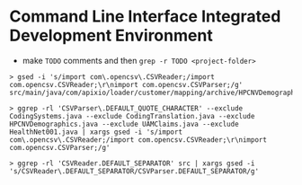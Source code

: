 Command Line Interface Integrated Development Environment
=========================================================

- make `TODO` comments and then `grep -r TODO <project-folder>`

```
> gsed -i 's/import com\.opencsv\.CSVReader;/import com.opencsv.CSVReader;\r\nimport com.opencsv.CSVParser;/g' src/main/java/com/apixio/loader/customer/mapping/archive/HPCNVDemographics.java

> ggrep -rl 'CSVParser\.DEFAULT_QUOTE_CHARACTER' --exclude CodingSystems.java --exclude CodingTranslation.java --exclude HPCNVDemographics.java --exclude UAMClaims.java --exclude HealthNet001.java | xargs gsed -i 's/import com\.opencsv\.CSVReader;/import com.opencsv.CSVReader;\r\nimport com.opencsv.CSVParser;/g'

> ggrep -rl 'CSVReader.DEFAULT_SEPARATOR' src | xargs gsed -i 's/CSVReader\.DEFAULT_SEPARATOR/CSVParser.DEFAULT_SEPARATOR/g'
```
